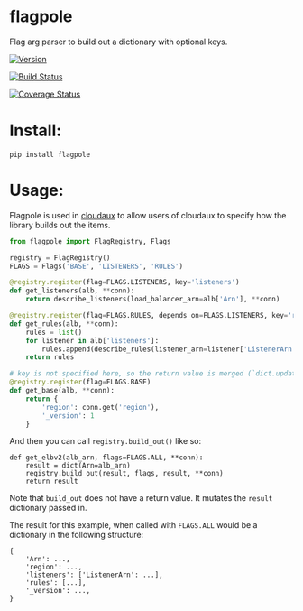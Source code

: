 # flagpole
Flag arg parser to build out a dictionary with optional keys.

[![Version](http://img.shields.io/pypi/v/flagpole.svg?style=flat)](https://pypi.python.org/pypi/flagpole/)

[![Build Status](https://travis-ci.org/monkeysecurity/flagpole.svg?branch=master)](https://travis-ci.org/monkeysecurity/flagpole)

[![Coverage Status](https://coveralls.io/repos/github/monkeysecurity/flagpole/badge.svg?branch=master&1)](https://coveralls.io/github/monkeysecurity/flagpole?branch=master)

# Install:

`pip install flagpole`

# Usage:

Flagpole is used in [cloudaux](https://github.com/Netflix-Skunkworks/cloudaux) to allow users of cloudaux to specify how the library builds out the items.

```python
from flagpole import FlagRegistry, Flags

registry = FlagRegistry()
FLAGS = Flags('BASE', 'LISTENERS', 'RULES')

@registry.register(flag=FLAGS.LISTENERS, key='listeners')
def get_listeners(alb, **conn):
    return describe_listeners(load_balancer_arn=alb['Arn'], **conn)

@registry.register(flag=FLAGS.RULES, depends_on=FLAGS.LISTENERS, key='rules')
def get_rules(alb, **conn):
    rules = list()
    for listener in alb['listeners']:
        rules.append(describe_rules(listener_arn=listener['ListenerArn'], **conn))
    return rules

# key is not specified here, so the return value is merged (`dict.update(other_dict)`) with the result dictionary.
@registry.register(flag=FLAGS.BASE)
def get_base(alb, **conn):
    return {
        'region': conn.get('region'),
        '_version': 1
    }
```

And then you can call `registry.build_out()` like so:

```
def get_elbv2(alb_arn, flags=FLAGS.ALL, **conn):
    result = dict(Arn=alb_arn)
    registry.build_out(result, flags, result, **conn)
    return result
```

Note that `build_out` does not have a return value. It mutates the `result` dictionary passed in.

The result for this example, when called with `FLAGS.ALL` would be a dictionary in the following structure:

```
{
    'Arn': ...,
    'region': ...,
    'listeners': ['ListenerArn': ...],
    'rules': [...],
    '_version': ...,
}
```
